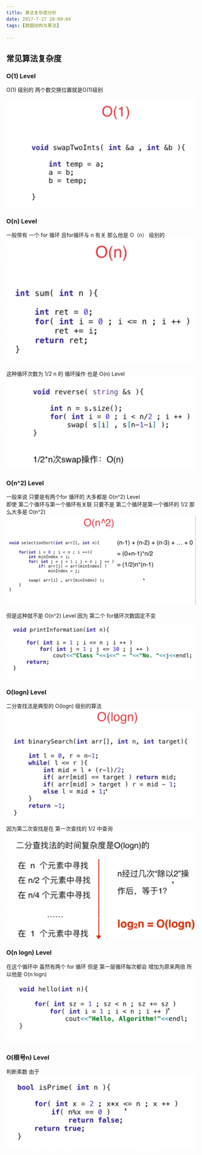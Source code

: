 ```yaml
---
title: 算法复杂度分析
date: 2017-7-27 20:09:04
tags: [数据结构与算法]

---
```


## 常见算法复杂度

### O(1)  Level

O(1)  级别的  两个数交换位置就是O(1)级别

![](https://raw.githubusercontent.com/GuXiangFly/imagerepo/master/img20181014195421.png)


### O(n)  Level
 一般带有 一个 for 循环 且for循环与 n 有关 那么他是 O（n） 级别的
![](https://raw.githubusercontent.com/GuXiangFly/imagerepo/master/img20181014200050.png)

这种循环次数为 1/2 n 的 循环操作 也是  O(n)  Level
![](https://raw.githubusercontent.com/GuXiangFly/imagerepo/master/img20181014200257.png)
### O(n^2)  Level

一般来说  只要是有两个for 循环的 大多都是 O(n^2)  Level  
即使 第二个循环与第一个循环有关联  只要不是 第二个循环是第一个循环的 1/2   那么大多是 O(n^2) 
![](https://raw.githubusercontent.com/GuXiangFly/imagerepo/master/img20181014200515.png)

但是这种就不是  O(n^2)  Level  因为 第二个 for循环次数固定不变

![](https://raw.githubusercontent.com/GuXiangFly/imagerepo/master/img20181014200749.png)
### O(logn)  Level

二分查找法是典型的 O(logn) 级别的算法
![](https://raw.githubusercontent.com/GuXiangFly/imagerepo/master/img20181014200928.png)

因为第二次查找是在 第一次查找的 1/2 中查询
![](https://raw.githubusercontent.com/GuXiangFly/imagerepo/master/img20181014201044.png)
### O(n logn)  Level

在这个循环中 虽然有两个 for 循环 
但是 第一层循环每次都会 增加为原来两倍  所以他是  O(n logn)
![](https://raw.githubusercontent.com/GuXiangFly/imagerepo/master/img20181014213123.png)

### O(根号n)  Level

判断素数
由于
![](https://raw.githubusercontent.com/GuXiangFly/imagerepo/master/img20181014213502.png)